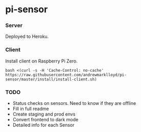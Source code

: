 # pi-sensor

### Server

Deployed to Heroku.

### Client

Install client on Raspberry Pi Zero.

```
bash <(curl -s -H 'Cache-Control: no-cache' https://raw.githubusercontent.com/andrewmarklloyd/pi-sensor/master/install/install-client.sh)
```

### TODO

- Status checks on sensors. Need to know if they are offline
- Fill in full readme
- Create staging and prod envs
- Convert frontend to dark mode
- Detailed info for each Sensor
